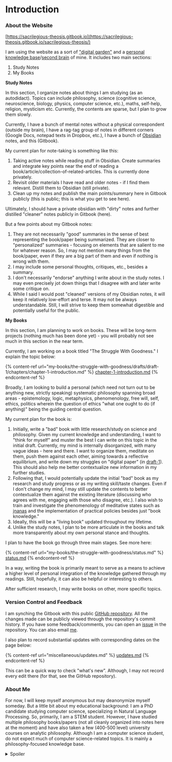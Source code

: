 # Introduction

### About the Website

[https://sacrilegious-theosis.gitbook.io](https://sacrilegious-theosis.gitbook.io/sacrilegious-theosis/)

I am using the website as a sort of ["digital garden"](https://github.com/MaggieAppleton/digital-gardeners) and a [personal knowledge base](https://towardsdatascience.com/personal-knowledge-graphs-9a23a0b099af)/[second brain](https://towardsdatascience.com/personal-knowledge-graphs-9a23a0b099af) of mine. It includes two main sections:

1. Study Notes
2. My Books

&#x20;**Study Notes**

In this section, I organize notes about things I am studying (as an autodidact). Topics can include philosophy, science (cognitive science, neuroscience, biology, physics, computer science, etc.), maths,  self-help, religion, mysticism etc. Currently, the contents are sparse, but I plan to grow them slowly.&#x20;

Currently, I have a bunch of mental notes without a physical correspondent (outside my brain), I have a rag-tag group of notes in different corners (Google Docs, notepad texts in Dropbox, etc.), I have a bunch of [Obsidian ](https://obsidian.md/)notes, and this (Gitbook).

My current plan for note-taking is something like this:

1. Taking active notes while reading stuff in Obsidian. Create summaries and integrate key points near the end of reading a book/article/collection-of-related-articles. This is currently done privately.&#x20;
2. Revisit older materials I have read and older notes - if I find them relevant. Distill them to Obsidian (still private).&#x20;
3. Clean up my notes and publish the main points/summary here in Gitbook publicly (this is public; this is what you get to see here).&#x20;

Ultimately, I should have a private obsidian with "dirty" notes and further distilled "cleaner" notes publicly in Gitbook (here).&#x20;

But a few points about my Gitbook notes:

1. &#x20;They are not necessarily "good" summaries in the sense of best representing the book/paper being summarized. They are closer to "personalized" summaries - focusing on elements that are salient to me for whatever reason. So, I may not mention many things from the book/paper, even if they are a big part of them and even if nothing is wrong with them.
2. I may include some personal thoughts, critiques, etc., besides a summary.
3. I don't necessarily "endorse" anything  I write about in the study notes. I may even precisely jot down things that I disagree with and later write some critique on.&#x20;
4. While I said I would post "cleaned" versions of my Obsidian notes, it will keep it relatively low-effort and terse. It may not be always understandable. Still, I will strive to keep them somewhat digestible and potentially useful for the public. &#x20;

**My Books**

In this section, I am planning to work on books. These will be long-term projects (nothing much has been done yet) - you will probably not see much in this section in the near term.&#x20;

Currently, I am working on a book titled "The Struggle With Goodness." I explain the topic below:

{% content-ref url="my-books/the-struggle-with-goodness/drafts/draft-1/chapters/chapter-1-introduction.md" %}
[chapter-1-introduction.md](my-books/the-struggle-with-goodness/drafts/draft-1/chapters/chapter-1-introduction.md)
{% endcontent-ref %}

Broadly, I am looking to build a personal (which need not turn out to be anything new, strictly speaking) systematic philosophy spanning broad areas - epistemology, logic, metaphysics, phenomenology, free will, self, ethics, politics wherein the question of ethics "what one ought to do (if anything)" being the guiding central question.&#x20;

My current plan for the book is:

1. Initially, write a "bad" book with little research/study on science and philosophy. Given my current knowledge and understanding, I want to "think for myself" and muster the best I can write on this topic in the initial draft. Currently, my mind is internally disorganized, with many vague ideas - here and there. I want to organize them, meditate on them, push them against each other, aiming towards a reflective equilibrium, and write down my struggles on "digital paper" (in [draft-1](my-books/the-struggle-with-goodness/drafts/draft-1/ "mention")).  This should also help me better contextualize new information in my further studies.
2. Following that, I would potentially update the initial "bad" book as my research and study progress or as my writing skill/taste changes. Even if I don't change my mind, I may still update the contents to better contextualize them against the existing literature (discussing who agrees with me, engaging with those who disagree, etc.). I also wish to train and investigate the phenomenology of meditative states such as [jnanas](https://www.amazon.com/Jhana-Consciousness-Buddhist-Meditation-Neuroscience/dp/1645470806) and the implementation of practical policies besides just "book knowledge."
3. Ideally, this will be a "living book" updated throughout my lifetime. &#x20;
4. Unlike the study notes, I plan to be more articulate in the books and talk more transparently about my own personal stance and thoughts.&#x20;

I plan to have the book go through three main stages. See more here:

{% content-ref url="my-books/the-struggle-with-goodness/status.md" %}
[status.md](my-books/the-struggle-with-goodness/status.md)
{% endcontent-ref %}

In a way, writing the book is primarily meant to serve as a means to achieve a higher level of personal integration of the knowledge gathered through my readings. Still, hopefully, it can also be helpful or interesting to others.&#x20;

After sufficient research, I may write books on other, more specific topics.&#x20;

### Version Control and Feedback

I am synching the Gitbook with this public [GitHub repository](https://github.com/CyberneticSpecter/SacrilegiousTheosis). All the changes made can be publicly viewed through the repository's commit history. If you have some feedback/comments, you can open an [issue](https://github.com/CyberneticSpecter/SacrilegiousTheosis/issues) in the repository. You can also email [me](https://github.com/CyberneticSpecter).

I also plan to record substantial updates with corresponding dates on the page below:

{% content-ref url="miscellaneous/updates.md" %}
[updates.md](miscellaneous/updates.md)
{% endcontent-ref %}

This can be a quick way to check "what's new". Although, I may not record every edit there (for that, see the GitHub repository).

### **About Me**&#x20;

For now, I will keep myself anonymous but may deanonymize myself someday. But a little bit about my educational background: I am a PhD candidate studying computer science, specializing in Natural Language Processing. So, primarily, I am a STEM student. However, I have studied multiple philosophy books/papers (not all cleanly organized into notes here at the moment) and have also taken a few (400-500 level) university courses on analytic philosophy. Although I am a computer science student, do not expect much of computer science-related topics. It is mainly a philosophy-focused knowledge base.&#x20;

<details>

<summary>Spoiler</summary>

Also, I used to be /u/Nameless1995 on Reddit (a flaired contributor in [r/askphilosophy](https://www.reddit.com/r/askphilosophy/) and active in r/consciousness), but I deleted myself - because I was a bit too active. So if anyone knows me from there and wants to contact me, you know how to. I also used to host a comics series called "philosophy suicides" on wordpress. But I deleted it because I wrote them in my late teenage years - and it is not something I am too proud of anymore due to a severe lack of philosophical nuance.&#x20;

</details>

